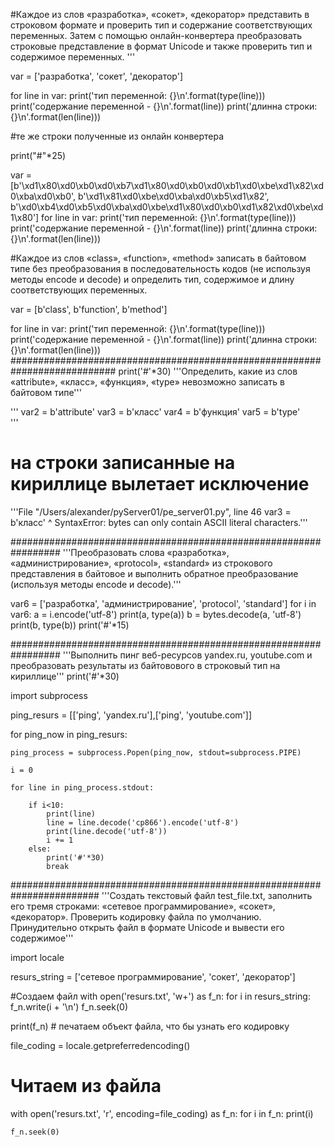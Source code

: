 #Каждое из слов «разработка», «сокет», «декоратор» представить в строковом
 формате и проверить тип и содержание соответствующих переменных. Затем с помощью
 онлайн-конвертера преобразовать строковые представление в формат Unicode и также
 проверить тип и содержимое переменных.
'''

var = ['разработка', 'сокет', 'декоратор']

for line in var:
    print('тип переменной: {}\n'.format(type(line)))
    print('содержание переменной - {}\n'.format(line))
    print('длинна строки: {}\n'.format(len(line)))

#те же строки полученные из онлайн конвертера

print("#"*25)

var = [b'\xd1\x80\xd0\xb0\xd0\xb7\xd1\x80\xd0\xb0\xd0\xb1\xd0\xbe\xd1\x82\xd0\xba\xd0\xb0',
       b'\xd1\x81\xd0\xbe\xd0\xba\xd0\xb5\xd1\x82',
       b'\xd0\xb4\xd0\xb5\xd0\xba\xd0\xbe\xd1\x80\xd0\xb0\xd1\x82\xd0\xbe\xd1\x80']
for line in var:
    print('тип переменной: {}\n'.format(type(line)))
    print('содержание переменной - {}\n'.format(line))
    print('длинна строки: {}\n'.format(len(line)))

#Каждое из слов «class», «function», «method» записать в байтовом типе
 без преобразования в последовательность кодов 
 (не используя методы encode и decode) и определить тип, содержимое и длину
  соответствующих переменных.

var = [b'class', b'function', b'method']

for line in var:
    print('тип переменной: {}\n'.format(type(line)))
    print('содержание переменной - {}\n'.format(line))
    print('длинна строки: {}\n'.format(len(line)))
###########################################################################
print('#'*30)
'''Определить, какие из слов «attribute», «класс», «функция», «type» 
невозможно записать в байтовом типе'''

'''
var2 = b'attribute'
var3 = b'класс'
var4 = b'функция'
var5 = b'type'   
'''
# на строки записанные на кириллице вылетает исключение
'''File "/Users/alexander/pyServer01/pe_server01.py", line 46
    var3 = b'класс'
          ^
SyntaxError: bytes can only contain ASCII literal characters.'''

#################################################################
'''Преобразовать слова «разработка», «администрирование», «protocol»,
 «standard» из строкового представления в байтовое и выполнить обратное
  преобразование (используя методы encode и decode).'''

var6 = ['разработка', 'администрирование', 'protocol', 'standard']
for i in var6:
    a = i.encode('utf-8')
    print(a, type(a))
    b = bytes.decode(a, 'utf-8')
    print(b, type(b))
    print('#'*15)

#################################################################
'''Выполнить пинг веб-ресурсов yandex.ru, youtube.com 
и преобразовать результаты из байтовового в строковый тип на кириллице'''
print('#'*30)

import subprocess


ping_resurs = [['ping', 'yandex.ru'],['ping', 'youtube.com']]

for ping_now in ping_resurs:

    ping_process = subprocess.Popen(ping_now, stdout=subprocess.PIPE)

    i = 0

    for line in ping_process.stdout:

        if i<10:
            print(line)
            line = line.decode('cp866').encode('utf-8')
            print(line.decode('utf-8'))
            i += 1
        else:
            print('#'*30)
            break
########################################################################
'''Создать текстовый файл test_file.txt, заполнить его тремя строками: 
«сетевое программирование», «сокет», «декоратор».
Проверить кодировку файла по умолчанию. Принудительно открыть файл
в формате Unicode и вывести его содержимое'''

import locale

resurs_string = ['сетевое программирование', 'сокет', 'декоратор']

#Создаем файл
with open('resurs.txt', 'w+') as f_n:
    for i in resurs_string:
        f_n.write(i + '\n')
    f_n.seek(0)

print(f_n) # печатаем объект файла, что бы узнать его кодировку

file_coding = locale.getpreferredencoding()

# Читаем из файла
with open('resurs.txt', 'r', encoding=file_coding) as f_n:
    for i in f_n:
        print(i)

    f_n.seek(0)
